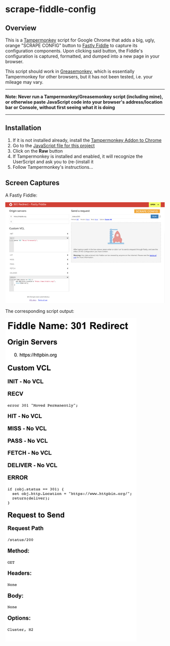 # scrape-fiddle-config

## Overview
This is a [Tampermonkey](https://tampermonkey.net/) script for Google Chrome that adds a big, ugly, orange "SCRAPE CONFIG" button to [Fastly Fiddle](https://fiddle.fastlydemo.net/) to capture its configuration components.
Upon clicking said button, the Fiddle's configuration is captured, formatted, and dumped into a new page in your browser.

This script should work in [Greasemonkey](https://www.greasespot.net/), which is essentially Tampermonkey for other browsers, but it has not been tested, i.e. your mileage may vary.

---

**Note: Never run a Tampermonkey/Greasemonkey script (including mine), or otherwise paste JavaScript code into your browser's address/location bar or Console, without first seeing what it is doing**

---

## Installation
1. If it is not installed already, install the [Tampermonkey Addon to Chrome](https://chrome.google.com/webstore/detail/tampermonkey/dhdgffkkebhmkfjojejmpbldmpobfkfo?hl=en)
2. Go to the [JavaScript file for this project](https://github.com/minus27/scrape-fiddle-config/blob/master/Add%20Scrape%20Config%20to%20Fiddle.user.js)
3. Click on the **Raw** button
4. If Tampermonkey is installed and enabled, it will recognize the UserScript and ask you to (re-)install it
5. Follow Tampermonkey's instructions...
## Screen Captures
A Fastly Fiddle:

![Fiddle Screen Capture](https://raw.githubusercontent.com/minus27/scrape-fiddle-config/master/fiddleScreenCapture.jpg)

The corresponding script output:

![Output Screen Capture](https://raw.githubusercontent.com/minus27/scrape-fiddle-config/master/outputScreenCapture.jpg)
